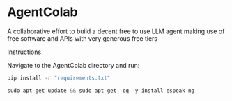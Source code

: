 # AgentColab
A collaborative effort to build a decent free to use LLM agent making use of free software and APIs with very generous free tiers

Instructions

Navigate to the AgentColab directory and run: 
```python
pip install -r "requirements.txt"
```
```python 
sudo apt-get update && sudo apt-get -qq -y install espeak-ng
```
